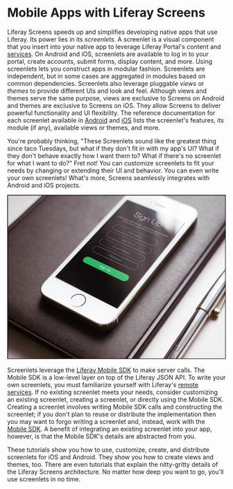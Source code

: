 # Mobile Apps with Liferay Screens [](id=mobile-apps-with-liferay-screens)

Liferay Screens speeds up and simplifies developing native apps that use
Liferay. Its power lies in its *screenlets*. A screenlet is a visual component
that you insert into your native app to leverage Liferay Portal's content and
[services](/develop/tutorials/-/knowledge_base/6-2/invoking-remote-services). On
Android and iOS, screenlets are available to log in to your portal, create 
accounts, submit forms, display content, and more. Using screenlets lets you 
construct apps in modular fashion. Screenlets are independent, but in some cases 
are aggregated in modules based on common dependencies. Screenlets also leverage 
pluggable *views* or *themes* to provide different UIs and look and feel. 
Although views and themes serve the same purpose, views are exclusive to Screens 
on Android and themes are exclusive to Screens on iOS. They allow Screens to 
deliver powerful functionality and UI flexibility. The reference documentation 
for each screenlet available in [Android](/develop/reference/-/knowledge_base/6-2/screenlets-in-liferay-screens-for-android) 
and [iOS](/develop/reference/-/knowledge_base/6-2/screenlets-in-liferay-screens-for-ios) 
lists the screenlet's features, its module (if any), available views or themes, 
and more. 

You're probably thinking, "These Screenlets sound like the greatest thing since
taco Tuesdays, but what if they don't fit in with my app's UI? What if they
don't behave exactly how I want them to? What if there's no screenlet for what I
want to do?" Fret not! You can customize screenlets to fit your needs by
changing or extending their UI and behavior. You can even write your own
screenlets! What's more, Screens seamlessly integrates with Android and iOS
projects. 

![Figure 1: Here's an app that uses a Liferay Screens sign up screenlet.](../../images/screens-phone-intro.png)

Screenlets leverage the
[Liferay Mobile SDK](https://www.liferay.com/community/liferay-projects/liferay-mobile-sdk/overview)
to make server calls. The Mobile SDK is a low-level layer on top of the Liferay
JSON API. To write your own screenlets, you must familiarize yourself with
Liferay's
[remote services](/develop/tutorials/-/knowledge_base/6-2/invoking-remote-services).
If no existing screenlet meets your needs, consider customizing an existing
screenlet, creating a screenlet, or directly using the Mobile SDK. Creating a
screenlet involves writing Mobile SDK calls and constructing the screenlet; if
you don't plan to reuse or distribute the implementation then you may want to
forgo writing a screenlet and, instead, work with the
[Mobile SDK](/develop/tutorials/-/knowledge_base/6-2/mobile). A benefit of
integrating an existing screenlet into your app, however, is that the Mobile
SDK's details are abstracted from you. 

These tutorials show you how to use, customize, create, and distribute
screenlets for iOS and Android. They show you how to create views and themes,
too. There are even tutorials that explain the nitty-gritty details of the
Liferay Screens architecture. No matter how deep you want to go, you'll use
screenlets in no time. 
